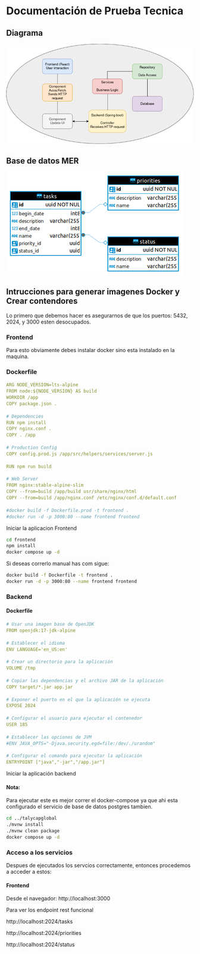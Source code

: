 # Documentación de Prueba Tecnica

## Diagrama
![](Talygapglobal.png)

## Base de datos MER
![](tasks%20-%20public.png)

## Intrucciones para generar imagenes Docker y Crear contendores

Lo primero que debemos hacer es asegurarnos de que los puertos: 5432, 2024, y 3000 esten desocupados.

### Frontend
Para esto obviamente debes instalar docker sino esta instalado en la maquina.

### Dockerfile
``` yaml
ARG NODE_VERSION=lts-alpine
FROM node:${NODE_VERSION} AS build
WORKDIR /app
COPY package.json .

# Dependencies
RUN npm install
COPY nginx.conf .
COPY . /app

# Production Config
COPY config.prod.js /app/src/helpers/services/server.js

RUN npm run build

# Web Server
FROM nginx:stable-alpine-slim
COPY --from=build /app/build usr/share/nginx/html
COPY --from=build /app/nginx.conf /etc/nginx/conf.d/default.conf

#docker build -f Dockerfile.prod -t frontend .
#docker run -d -p 3000:80 --name frontend frontend
```

Iniciar la aplicacion Frontend
``` sh
cd frontend
npm install
docker compose up -d
```

Si deseas correrlo manual has com sigue:
``` sh
docker build -f Dockerfile -t frontend .
docker run -d -p 3000:80 --name frontend frontend
```

### Backend

#### Dockerfile
``` yaml
# Usar una imagen base de OpenJDK
FROM openjdk:17-jdk-alpine

# Establecer el idioma
ENV LANGUAGE='en_US:en'

# Crear un directorio para la aplicación
VOLUME /tmp

# Copiar las dependencias y el archivo JAR de la aplicación
COPY target/*.jar app.jar

# Exponer el puerto en el que la aplicación se ejecuta
EXPOSE 2024

# Configurar el usuario para ejecutar el contenedor
USER 185

# Establecer las opciones de JVM
#ENV JAVA_OPTS="-Djava.security.egd=file:/dev/./urandom"

# Configurar el comando para ejecutar la aplicación
ENTRYPOINT ["java","-jar","/app.jar"]

```

Iniciar la aplicación backend

#### Nota:
Para ejecutar este es mejor correr el docker-compose ya que ahi esta configurado el servicio de base de datos postgres tambien.
``` sh
cd ../talycapglobal
./mvnw install
./mvnw clean package
docker compose up -d
```

### Acceso a los servicios

Despues de ejecutados los servcios correctamente, entonces procedemos a acceder a estos:

#### Frontend

Desde el navegador: http://localhost:3000

Para ver los endpoint rest funcional

http://localhost:2024/tasks

http://localhost:2024/priorities

http://localhost:2024/status